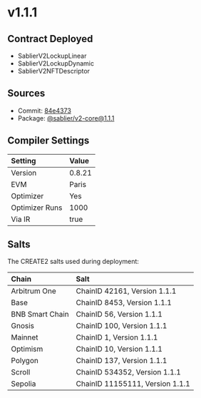 # v1.1.1

## Contract Deployed

- SablierV2LockupLinear
- SablierV2LockupDynamic
- SablierV2NFTDescriptor

## Sources

- Commit: [84e4373](https://github.com/sablier-labs/v2-core/commit/84e4373a592fd654e85ccfbdccf8dbba2023d2a1)
- Package: [@sablier/v2-core@1.1.1](https://npmjs.com/package/@sablier/v2-core/v/1.1.1)

## Compiler Settings

| Setting        | Value  |
| :------------- | :----- |
| Version        | 0.8.21 |
| EVM            | Paris  |
| Optimizer      | Yes    |
| Optimizer Runs | 1000   |
| Via IR         | true   |

## Salts

The CREATE2 salts used during deployment:

| Chain           | Salt                            |
| :-------------- | :------------------------------ |
| Arbitrum One    | ChainID 42161, Version 1.1.1    |
| Base            | ChainID 8453, Version 1.1.1     |
| BNB Smart Chain | ChainID 56, Version 1.1.1       |
| Gnosis          | ChainID 100, Version 1.1.1      |
| Mainnet         | ChainID 1, Version 1.1.1        |
| Optimism        | ChainID 10, Version 1.1.1       |
| Polygon         | ChainID 137, Version 1.1.1      |
| Scroll          | ChainID 534352, Version 1.1.1   |
| Sepolia         | ChainID 11155111, Version 1.1.1 |
